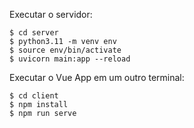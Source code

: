 Executar o servidor:
```
$ cd server
$ python3.11 -m venv env
$ source env/bin/activate
$ uvicorn main:app --reload
```

Executar o Vue App em um outro terminal:
```
$ cd client
$ npm install
$ npm run serve
```

